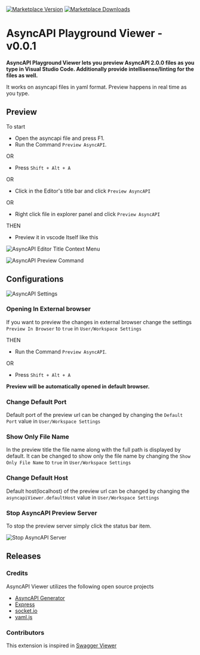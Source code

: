[![Marketplace Version](https://vsmarketplacebadge.apphb.com/version/ivangsa.asyncapi-preview.svg 'Current Release')](https://marketplace.visualstudio.com/items?itemName=ivangsa.asyncapi-preview) [![Marketplace Downloads](https://vsmarketplacebadge.apphb.com/downloads-short/ivangsa.asyncapi-preview.svg 'Current Release')](https://marketplace.visualstudio.com/items?itemName=ivangsa.asyncapi-preview.svg)

# AsyncAPI Playground Viewer - v0.0.1

**AsyncAPI Playground Viewer lets you preview AsyncAPI 2.0.0 files as you type in Visual Studio Code. Additionally provide intellisense/linting for the files as well.**

It works on asyncapi files in yaml format. Preview happens in real time as you type.

## Preview

To start

- Open the asyncapi file and press F1.
- Run the Command `Preview AsyncAPI`.

OR

- Press `Shift + Alt + A`

OR

- Click in the Editor's title bar and click `Preview AsyncAPI`

OR

- Right click file in explorer panel and click `Preview AsyncAPI`

THEN

- Preview it in vscode Itself like this

![AsyncAPI Editor Title Context Menu](https://github.com/ivangsa/vs-asyncapi-preview/raw/master/docs/asyncapi-editor-title-context.png)

![AsyncAPI Preview Command](https://github.com/ivangsa/vs-asyncapi-preview/raw/master/docs/asyncapi-preview-command.png)

## Configurations

![AsyncAPI Settings](https://github.com/ivangsa/vs-asyncapi-preview/raw/master/docs/asyncapi-settings.png)

### Opening In External browser

If you want to preview the changes in external browser change the settings `Preview In Browser` to `true` in `User/Workspace Settings`

THEN

- Run the Command `Preview AsyncAPI`.

OR

- Press `Shift + Alt + A`

**Preview will be automatically opened in default browser.**

### Change Default Port

Default port of the preview url can be changed by changing the `Default Port` value in `User/Workspace Settings`

### Show Only File Name

In the preview title the file name along with the full path is displayed by default. It can be changed to show only the file name by changing the `Show Only File Name` to `true` in `User/Workspace Settings`

### Change Default Host

Default host(localhost) of the preview url can be changed by changing the `asyncapiViewer.defaultHost` value in `User/Workspace Settings`

### Stop AsyncAPI Preview Server

To stop the preview server simply click the status bar item.

![Stop AsyncAPI Server](https://github.com/ivangsa/vs-asyncapi-preview/raw/master/docs/asyncapi-stop-preview-server.png)

## Releases

### Credits

AsyncAPI Viewer utilizes the following open source projects

- [AsyncAPI Generator](https://github.com/asyncapi/generator)
- [Express](https://github.com/expressjs/express)
- [socket.io](https://github.com/socketio/socket.io/)
- [yaml.js](https://github.com/jeremyfa/yaml.js)

### Contributors

This extension is inspired in [Swagger Viewer](https://github.com/arjun-g/vs-swagger-viewer)
